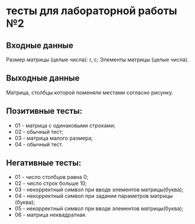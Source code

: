 # тесты для лабораторной работы №2

## Входные данные 
Размер матрицы (целые числа): r, c;
Элементы матрицы (целые числа).

## Выходные данные
Матрица, столбцы которой поменяли местами согласно рисунку.

## Позитивные тесты:
 - 01 - матрица с одинаковыми строками;
 - 02 - обычный тест;
 - 03 - матрица малого размера;
 - 04 - обычный тест.

## Негативные тесты:
 - 01 - число столбцов равна 0;
 - 02 - число строк больше 10;
 - 03 - некорректный символ при вводе элементов матрицы(буква);
 - 04 - некорректный символ при задании параметров матрицы (буква);
 - 05 - некорректный символ при вводе элементов матрицы(буква);
 - 06 - матрица неквадратная.